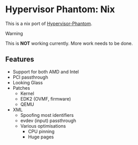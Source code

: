 # Hypervisor Phantom: Nix

This is a nix port of [Hypervisor-Phantom](https://github.com/Scrut1ny/Hypervisor-Phantom).

> [!WARNING]
> This is **NOT** working currently. More work needs to be done.

## Features

- Support for both AMD and Intel
- PCI passthrough
- Looking Glass
- Patches
  - Kernel
  - EDK2 (OVMF, firmware)
  - QEMU
- XML
  - Spoofing most identifiers
  - evdev (input) passthrough
  - Various optimisations
    - CPU pinning
    - Huge pages

